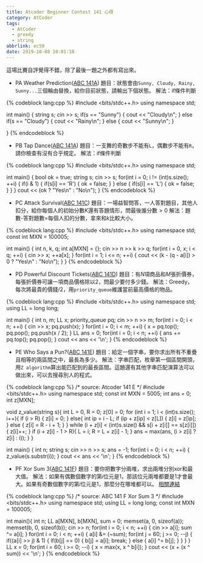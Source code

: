```yaml
---
title: Atcoder Beginner Contest 141 心得
category: AtCoder
tags:
  - AtCoder
  - greedy
  - string
abbrlink: ec59
date: 2019-10-08 10:01:18
---
```

這場比賽自評覺得不錯，除了最後一題之外都有寫出來。
<!-- more -->
* PA Weather Prediction([ABC 141A](https://atcoder.jp/contests/abc141/tasks/abc141_a))
題目：狀態會由`Sunny, Cloudy, Rainy, Sunny...`三個輪由替換，給你目前狀態，請輸出下個狀態。
解法：if條件判斷

{% codeblock lang:cpp %}
#include <bits/stdc++.h>
using namespace std;

int main()
{
    string s;
    cin >> s;
    if(s == "Sunny")
    {
        cout << "Cloudy\n";
    }
    else if(s == "Cloudy")
    {
        cout << "Rainy\n";
    }
    else
    {
        cout << "Sunny\n";
    }
    
}
{% endcodeblock %}

* PB Tap Dance([ABC 141A](https://atcoder.jp/contests/abc141/tasks/abc141_b))
題目：一支舞的奇數步不能有`L`，偶數步不能有`R`，請你檢查有沒有合乎規定。
解法：if條件判斷

{% codeblock lang:cpp %}
#include <bits/stdc++.h>
using namespace std;

int main()
{
    bool ok = true;
    string s;
    cin >> s;
    for(int i = 0; i != (int)s.size(); ++i)
    {
        if(i & 1)
        {
            if(s[i] == 'R')
            {
                ok = false;
            }
        }
        else
        {
            if(s[i] == 'L')
            {
                ok = false;
            }
        }
    }
    cout << (ok ? "Yes\n" : "No\n");
}
{% endcodeblock %}

* PC Attack Survival([ABC 141C](https://atcoder.jp/contests/abc141/tasks/abc141_c))
題目：一場益智問答，一人答對題目，其他人扣分，給你每個人的初始分數$K$還有答題情形，問最後誰分數$>0$
解法：題數-答對題數=每個人扣的分數，拿來和$k$比較大小。

{% codeblock lang:cpp %}
#include <bits/stdc++.h>
using namespace std;
const int MXN = 100005;

int main()
{
    int n, k, q;
    int a[MXN] = {};
    cin >> n >> k >> q;
    for(int i = 0, x; i < q; ++i)
    {
        cin >> x;
        ++a[x];
    }
    for(int i = 1; i <= n; ++i)
    {
        cout << (k - (q - a[i]) > 0 ? "Yes\n" : "No\n");
    }
}
{% endcodeblock %}

* PD Powerful Discount Tickets([ABC 141D](https://atcoder.jp/contests/abc141/tasks/abc141_d))
題目：有$N$項商品和$M$張折價券，每張折價券可讓一項商品價格除以2，問最少要付多少錢。
解法：Greedy，每次將最貴的價錢/2，用`priority_queue`維護當前最高價格的物品。

{% codeblock lang:cpp %}
#include <bits/stdc++.h>
using namespace std;
using LL = long long;

int main()
{
    int n, m;
    LL x;
    priority_queue<LL> pq;
    cin >> n >> m;
    for(int i = 0; i < n; ++i)
    {
        cin >> x;
        pq.push(x);
    }
    for(int i = 0; i < m; ++i)
    {
        x = pq.top(); pq.pop();
        pq.push(x / 2);
    }
    LL ans = 0;
    for(int i = 0; i < n; ++i)
    {
        ans += pq.top(); pq.pop();
    }
    cout << ans << '\n';
}
{% endcodeblock %}

* PE Who Says a Pun?([ABC 141E](https://atcoder.jp/contests/abc141/tasks/abc141_e))
題目：給定一個字串，要你求出所有不重疊且相等的兩區間之中，最長為多少。
解法：字串匹配，枚舉第一個區間開頭，用`Z algorithm`算出能匹配到的最長區間。這題還有其他字串匹配演算法可以做出來，可以去搜尋別人的程式。

{% codeblock lang:cpp %}
/*
source: Atcoder 141 E
*/
#include <bits/stdc++.h>
using namespace std;
const int MXN = 5005;
int ans = 0;
int z[MXN];

void z_value(string s){
	int L = 0, R = 0;
	z[0] = 0;
	for (int i = 1; i < (int)s.size(); i++){
		if (i > R)
        {
            z[i] = 0;
        }
        else{
			int ip = i - L;
			if (ip + z[ip] < z[L])
            {
                z[i] = z[ip];
            }
			else
            {
                z[i] = R - i + 1;
            } 
		}
		while (i + z[i] < (int)s.size() && s[i + z[i]] == s[z[i]])
        {
            z[i]++;
        }
		if (i + z[i] - 1 > R){
			L = i;
			R = L + z[i] - 1;
		}
        ans = max(ans, (i > z[i] ? z[i] : i));
	}
}

int main()
{
    int n;
    string s;
    cin >> n >> s;
    ans = -1;
    for(int i = 0; i < n; ++i)
    {
        z_value(s.substr(i));
    }
    cout << ans << '\n';
}
{% endcodeblock %}
* PF Xor Sum 3([ABC 141F](https://atcoder.jp/contests/abc141/tasks/abc141_f))
題目：要你把數字分兩堆，求出兩堆分別xor和最大值。
解法：如果有偶數個數字的第$i$位元是1，那該位元兩堆都要是1才會最大。如果有奇數個數字的第$i$位元是1，那麼分在哪堆都可以。
[相關連結](https://www.geeksforgeeks.org/find-maximum-subset-xor-given-set/)

{% codeblock lang:cpp %}
/*
source: ABC 141 F Xor Sum 3
*/
#include <bits/stdc++.h>
using namespace std;
using LL = long long;
const int MXN = 100005;

int main(){
    int n;
    LL a[MXN], b[MXN], sum = 0;
    memset(a, 0, sizeof(a));
    memset(b, 0, sizeof(b));
    cin >> n;
    for(int i = 0; i < n; ++i)
    {
        cin >> a[i];
        sum ^= a[i];
    }
    for(int i = 0; i < n; ++i)
    {
        a[i] &= (~sum);
        for(int j = 60; j >= 0; --j)
        {
            if((a[i] >> j) & 1)
            {
                if(b[j] == 0)
                {
                    b[j] = a[i];
                    break;
                }
                else
                {
                    a[i] ^= b[j];
                }
            }
        }
    }
    LL x = 0;
    for(int i = 60; i >= 0; --i)
    {
        x = max(x, x ^ b[i]);
    }
    cout << (x + (x ^ sum)) << '\n';
}
{% endcodeblock %}

